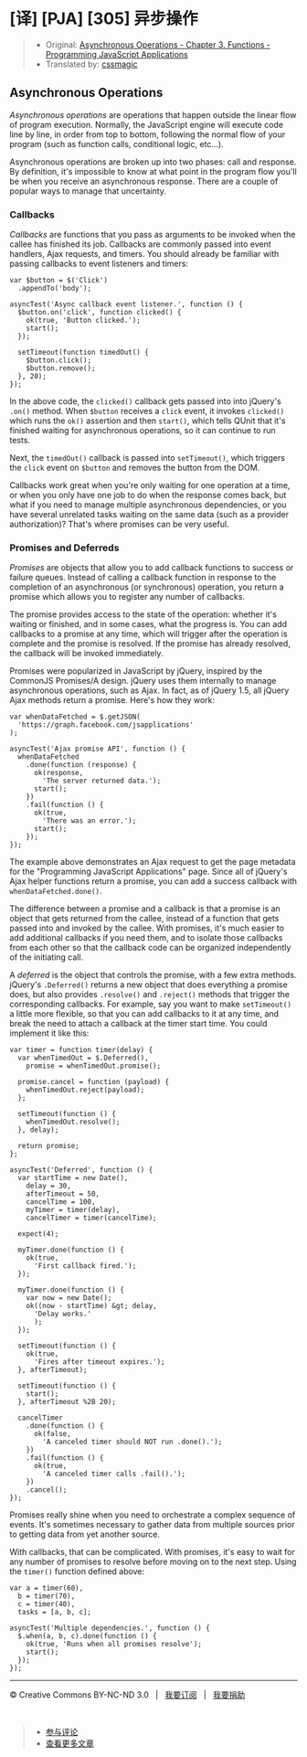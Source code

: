 # [译] [PJA] [305] 异步操作

> * Original: [Asynchronous Operations - Chapter 3. Functions - Programming JavaScript Applications](http://chimera.labs.oreilly.com/books/1234000000262/ch03.html#asynchronous_operations)
> * Translated by: [cssmagic](https://github.com/cssmagic)

## Asynchronous Operations

_Asynchronous operations_ are operations that happen outside the linear flow of program execution. Normally, the JavaScript engine will execute code line by line, in order from top to bottom, following the normal flow of your program (such as function calls, conditional logic, etc...).

Asynchronous operations are broken up into two phases: call and response. By definition, it's impossible to know at what point in the program flow you'll be when you receive an asynchronous response. There are a couple of popular ways to manage that uncertainty.

### Callbacks

_Callbacks_ are functions that you pass as arguments to be invoked when the callee has finished its job. Callbacks are commonly passed into event handlers, Ajax requests, and timers. You should already be familiar with passing callbacks to event listeners and timers:

    var $button = $('Click')
      .appendTo('body');

    asyncTest('Async callback event listener.', function () {
      $button.on('click', function clicked() {
        ok(true, 'Button clicked.');
        start();
      });

      setTimeout(function timedOut() {
        $button.click();
        $button.remove();
      }, 20);
    });

In the above code, the `clicked()` callback gets passed into into jQuery's `.on()` method. When `$button` receives a `click` event, it invokes `clicked()` which runs the `ok()` assertion and then `start()`, which tells QUnit that it's finished waiting for asynchronous operations, so it can continue to run tests.

Next, the `timedOut()` callback is passed into `setTimeout()`, which triggers the `click` event on `$button` and removes the button from the DOM.

Callbacks work great when you're only waiting for one operation at a time, or when you only have one job to do when the response comes back, but what if you need to manage multiple asynchronous dependencies, or you have several unrelated tasks waiting on the same data (such as a provider authorization)? That's where promises can be very useful.

### Promises and Deferreds

_Promises_ are objects that allow you to add callback functions to success or failure queues. Instead of calling a callback function in response to the completion of an asynchronous (or synchronous) operation, you return a promise which allows you to register any number of callbacks.

The promise provides access to the state of the operation: whether it's waiting or finished, and in some cases, what the progress is. You can add callbacks to a promise at any time, which will trigger after the operation is complete and the promise is resolved. If the promise has already resolved, the callback will be invoked immediately.

Promises were popularized in JavaScript by jQuery, inspired by the CommonJS Promises/A design. jQuery uses them internally to manage asynchronous operations, such as Ajax. In fact, as of jQuery 1.5, all jQuery Ajax methods return a promise. Here's how they work:

    var whenDataFetched = $.getJSON(
      'https://graph.facebook.com/jsapplications'
    );

    asyncTest('Ajax promise API', function () {
      whenDataFetched
        .done(function (response) {
          ok(response,
            'The server returned data.');
          start();
        })
        .fail(function () {
          ok(true,
            'There was an error.');
          start();
        });
    });

The example above demonstrates an Ajax request to get the page metadata for the "Programming JavaScript Applications" page. Since all of jQuery's Ajax helper functions return a promise, you can add a success callback with `whenDataFetched.done()`.

The difference between a promise and a callback is that a promise is an object that gets returned from the callee, instead of a function that gets passed into and invoked by the callee. With promises, it's much easier to add additional callbacks if you need them, and to isolate those callbacks from each other so that the callback code can be organized independently of the initiating call.

A _deferred_ is the object that controls the promise, with a few extra methods. jQuery's `.Deferred()` returns a new object that does everything a promise does, but also provides `.resolve()` and `.reject()` methods that trigger the corresponding callbacks. For example, say you want to make `setTimeout()` a little more flexible, so that you can add callbacks to it at any time, and break the need to attach a callback at the timer start time. You could implement it like this:

    var timer = function timer(delay) {
      var whenTimedOut = $.Deferred(),
        promise = whenTimedOut.promise();

      promise.cancel = function (payload) {
        whenTimedOut.reject(payload);
      };

      setTimeout(function () {
        whenTimedOut.resolve();
      }, delay);

      return promise;
    };

    asyncTest('Deferred', function () {
      var startTime = new Date(),
        delay = 30,
        afterTimeout = 50,
        cancelTime = 100,
        myTimer = timer(delay),
        cancelTimer = timer(cancelTime);

      expect(4);

      myTimer.done(function () {
        ok(true,
          'First callback fired.');
      });

      myTimer.done(function () {
        var now = new Date();
        ok((now - startTime) &gt; delay,
          'Delay works.'
          );
      });

      setTimeout(function () {
        ok(true,
          'Fires after timeout expires.');
      }, afterTimeout);

      setTimeout(function () {
        start();
      }, afterTimeout %2B 20);

      cancelTimer
        .done(function () {
          ok(false,
            'A canceled timer should NOT run .done().');
        })
        .fail(function () {
          ok(true,
            'A canceled timer calls .fail().');
        })
        .cancel();
    });

Promises really shine when you need to orchestrate a complex sequence of events. It's sometimes necessary to gather data from multiple sources prior to getting data from yet another source.

With callbacks, that can be complicated. With promises, it's easy to wait for any number of promises to resolve before moving on to the next step. Using the `timer()` function defined above:

    var a = timer(60),
      b = timer(70),
      c = timer(40),
      tasks = [a, b, c];

    asyncTest('Multiple dependencies.', function () {
      $.when(a, b, c).done(function () {
        ok(true, 'Runs when all promises resolve');
        start();
      });
    });

***

&copy; Creative Commons BY-NC-ND 3.0 &nbsp; | &nbsp; [我要订阅](http://www.cssmagic.net/blog/subscribe) &nbsp; | &nbsp; [我要捐助](http://www.cssmagic.net/blog/donate)

&nbsp;
> * [参与评论](https://github.com/cssmagic/blog/issues/XXXXXXXXXX)
> * [查看更多文章](https://github.com/cssmagic/blog/issues?state=open)
